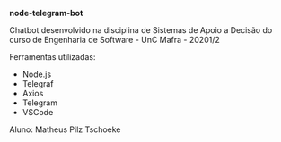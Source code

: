 **node-telegram-bot**

Chatbot desenvolvido na disciplina de Sistemas de Apoio a Decisão do curso de Engenharia de Software - UnC Mafra - 20201/2

Ferramentas utilizadas:
* Node.js
* Telegraf
* Axios
* Telegram
* VSCode

Aluno: Matheus Pilz Tschoeke
